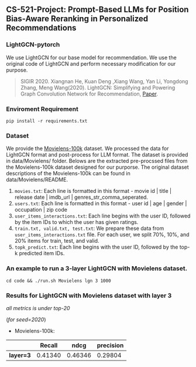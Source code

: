 ## CS-521-Project: Prompt-Based LLMs for Position Bias-Aware Reranking in Personalized Recommendations 

### LightGCN-pytorch

We use LightGCN for our base model for recommendation. We use the original code of LightGCN and
perform necessary modification for our purpose.

>SIGIR 2020. Xiangnan He, Kuan Deng ,Xiang Wang, Yan Li, Yongdong Zhang, Meng Wang(2020). LightGCN: Simplifying and Powering Graph Convolution Network for Recommendation, [Paper](https://dl.acm.org/doi/pdf/10.1145/3397271.3401063?casa_token=7ZAy9cglsYIAAAAA:1_Ed8H-_fbvkx5GpcyFyDh4khNChPmBXCehe5uSvu3pAjdKI3XxKtRtX07rrwqOo-1vwImHK8acr).

### Enviroment Requirement

`pip install -r requirements.txt`

### Dataset

We provide the [Movielens-100k](https://grouplens.org/datasets/movielens) dataset. We processed the data 
for LightGCN format and post-process for LLM format. The dataset is provided in data/Movielens/ folder. 
Belows are the extracted pre-procssed files from the Movielens-100k dataset designed for our purporse. 
The original dataset descriptions of the Movielens-100k can be found in data/Movielens/README.

1. `movies.txt`: Each line is formatted in this format - movie id | title | release date | imdb_url | genres_str_comma_seperated.
2. `users.txt`: Each line is formatted in this format - user id | age | gender | occupation | zip code
3. `user_items_interactions.txt`: Each line begins with the user ID, followed by the item IDs to which the user has given ratings.
4. `train.txt, valid.txt, test.txt`: We prepare these data from `user_items_interactions.txt` file. For each user, we split 70%, 10%, and 20% items for train, test, and valid.
5. `topk_predict.txt`: Each line begins with the user ID, followed by the top-k predicted item IDs.

### An example to run a 3-layer LightGCN with Movielens dataset.

```cd code && ./run.sh Movielens lgn 3 1000```


### Results for LightGCN with Movielens dataset with layer 3
*all metrics is under top-20*

(*for seed=2020*)

* Movielens-100k:

|             | Recall | ndcg    | precision |
| ----------- | ------------------------- |---------|-----------|
| **layer=3** | 0.41340                | 0.46346 | 0.29804   |

